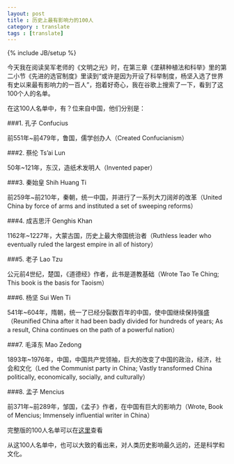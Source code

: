 ```yaml
---
layout: post
title : 历史上最有影响力的100人 
category : translate
tags : [translate]
---
```

{% include JB/setup %}

今天我在阅读吴军老师的《文明之光》时，在第三章《垄耕种植法和科举》里的第二小节《先进的选官制度》里读到“或许是因为开设了科举制度，杨坚入选了世界有史以来最有影响力的一百人”，抱着好奇心，我在谷歌上搜索了一下，看到了这100个人的名单。

在这100人名单中，有？位来自中国，他们分别是：

###1. 孔子 Confucius

前551年~前479年，鲁国，儒学创办人（Created Confucianism）

###2. 蔡伦 Ts’ai Lun

50年~121年，东汉，造纸术发明人（Invented paper）

###3. 秦始皇 Shih Huang Ti

前259年~前210年，秦朝，统一中国，并进行了一系列大刀阔斧的改革（United China by force of arms and instituted a set of sweeping reforms）

###4. 成吉思汗 Genghis Khan

1162年~1227年，大蒙古国，历史上最大帝国统治者（Ruthless leader who eventually ruled the largest empire in all of history）

###5. 老子 Lao Tzu

公元前4世纪，楚国，《道德经》作者，此书是道教基础（Wrote Tao Te Ching; This book is the basis for Taoism）

###6. 杨坚 Sui Wen Ti

541年~604年，隋朝，统一了已经分裂数百年的中国，使中国继续保持强盛（Reunified China after it had been badly divided for hundreds of years; As a result, China continues on the path of a powerful nation）

###7. 毛泽东 Mao Zedong

1893年~1976年，中国，中国共产党领袖，巨大的改变了中国的政治，经济，社会和文化（Led the Communist party in China; Vastly transformed China politically, economically, socially, and culturally）

###8. 孟子 Mencius

前371年~前289年，邹国，《孟子》作者，在中国有巨大的影响力（Wrote, Book of Mencius; Immensely influential writer in China） 

完整版的100人名单可以在[这里](http://physics.hallym.ac.kr/~physics/course/a2u/evolution/img/toptenlistweb.pdf)查看

从这100人名单中，也可以大致的看出来，对人类历史影响最久远的，还是科学和文化。











